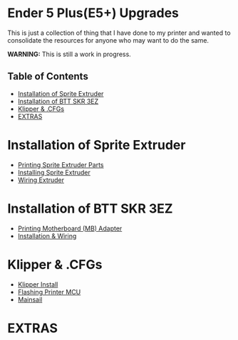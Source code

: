 # Ender 5 Plus(E5+) Upgrades

This is just a collection of thing that I have done to my printer and wanted to consolidate the resources for anyone who may want to do the same. 

**WARNING:** This is still a work in progress.


## Table of Contents
- [Installation of Sprite Extruder](#installation-of-sprite-extruder)
- [Installation of BTT SKR 3EZ](#installation-of-btt-skr-3ez)
- [Klipper \& .CFGs](#klipper--cfgs)
- [EXTRAS](#extras)

# Installation of Sprite Extruder
* [Printing Sprite Extruder Parts](Installing%20Sprite%20Extruder/Printing%20Sprite%20Extruder%20Parts.md)
* [Installing Sprite Extruder](Installing%20Sprite%20Extruder/Installing%20Sprite%20Extruder.md)
* [Wiring Extruder](Installing%20Sprite%20Extruder/Wiring%20Extruder.md)

# Installation of BTT SKR 3EZ
* [Printing Motherboard (MB) Adapter](Installing%20BTT%20SKR%203EZ/Printing%20MB%20Adapter%20Plate.md)
* [Installation & Wiring](Installing%20BTT%20SKR%203EZ/Installing%20BTT%20SKR%203EZ.md)

# Klipper & .CFGs
* [Klipper Install](Klipper%20&%20.cfgs/Klipper.md)
* [Flashing Printer MCU](Klipper%20&%20.cfgs/Flashing%20Printer%20MCU.md)
* [Mainsail](Klipper%20&%20.cfgs/Mainsail.md)

# EXTRAS
